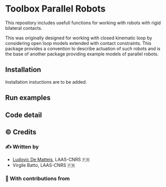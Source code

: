 # Toolbox Parallel Robots
This repository includes usefull functions for working with robots with rigid bilateral contacts.

This was originally designed for working with closed kinematic loop by considering open loop models extended with contact constraints.
This package provides a convention to describe actuation of such robots and is the base of another package providing example models of parallel robots.

## Installation
Installation instuctions are to be added.

## Run examples

## Code detail

## :copyright: Credits

### :writing_hand: Written by

- [Ludovic De Matteis](https://ludovicdematteis.github.io/), LAAS-CNRS :fr:
- Virgile Batto, LAAS-CNRS :fr:

### :construction_worker: With contributions from